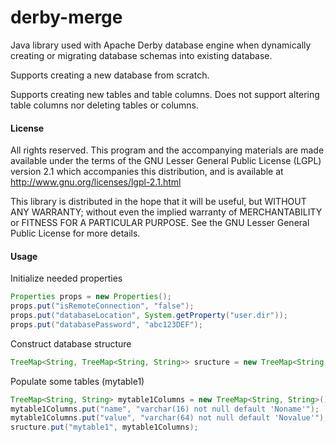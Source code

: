 derby-merge
===========

Java library used with Apache Derby database engine when dynamically
creating or migrating database schemas into existing database.

Supports creating a new database from scratch.

Supports creating new tables and table columns. Does not support altering
table columns nor deleting tables or columns.

#### License ####

All rights reserved. This program and the accompanying materials
are made available under the terms of the GNU Lesser General Public License
(LGPL) version 2.1 which accompanies this distribution, and is available at
http://www.gnu.org/licenses/lgpl-2.1.html

This library is distributed in the hope that it will be useful,
but WITHOUT ANY WARRANTY; without even the implied warranty of
MERCHANTABILITY or FITNESS FOR A PARTICULAR PURPOSE. See the GNU
Lesser General Public License for more details.

#### Usage ####

Initialize needed properties

```java
Properties props = new Properties();
props.put("isRemoteConnection", "false");
props.put("databaseLocation", System.getProperty("user.dir"));
props.put("databasePassword", "abc123DEF");
```

Construct database structure

```java
TreeMap<String, TreeMap<String, String>> sructure = new TreeMap<String, TreeMap<String, String>>();
```

Populate some tables (mytable1)

```java
TreeMap<String, String> mytable1Columns = new TreeMap<String, String>();
mytable1Columns.put("name", "varchar(16) not null default 'Noname'");
mytable1Columns.put("value", "varchar(64) not null default 'Novalue'");
sructure.put("mytable1", mytable1Columns);
```
